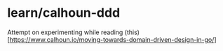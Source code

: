 # learn/calhoun-ddd

Attempt on experimenting while reading (this)[https://www.calhoun.io/moving-towards-domain-driven-design-in-go/]